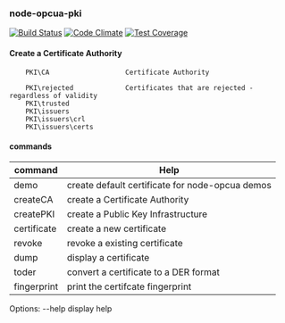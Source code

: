 ### node-opcua-pki


[![Build Status](https://travis-ci.org/node-opcua/node-opcua-pki.png?branch=master)](https://travis-ci.org/node-opcua/node-opcua-pki)
[![Code Climate](https://codeclimate.com/github/node-opcua/node-opcua-pki/badges/gpa.svg)](https://codeclimate.com/github/node-opcua/node-opcua-pki)
[![Test Coverage](https://codeclimate.com/github/node-opcua/node-opcua-pki/badges/coverage.svg)](https://codeclimate.com/github/node-opcua/node-opcua-pki/coverage)



#### Create a Certificate Authority

```
    PKI\CA                   Certificate Authority

    PKI\rejected             Certificates that are rejected - regardless of validity
    PKI\trusted
    PKI\issuers
    PKI\issuers\crl
    PKI\issuers\certs
```

#### commands

|command      |Help                                           |
|-------------|-----------------------------------------------|
|demo         |create default certificate for node-opcua demos|
|createCA     |create a Certificate Authority                 |
|createPKI    |create a Public Key Infrastructure             |
|certificate  |create a new certificate                       |
|revoke       |revoke a existing certificate                  |
|dump         |display a certificate                          |
|toder        |convert a certificate to a DER format          |
|fingerprint  |print the certifcate fingerprint               |

Options:
  --help  display help

